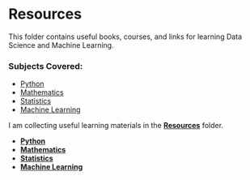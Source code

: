 # Resources  
This folder contains useful books, courses, and links for learning Data Science and Machine Learning.

### Subjects Covered:  
- [Python](Python/)  
- [Mathematics](Mathematics/)  
- [Statistics](Statistics/)  
- [Machine Learning](Machine_Learning/)  

 

I am collecting useful learning materials in the **[Resources](Resources/)** folder.  

- **[Python](Resources/Python/)**  
- **[Mathematics](Resources/Mathematics/)**  
- **[Statistics](Resources/Statistics/)**  
- **[Machine Learning](Resources/Machine_Learning/)** 
